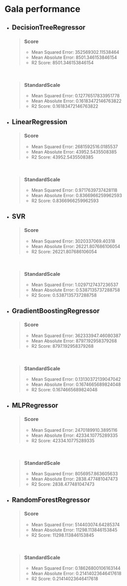# Gala performance
* ## DecisionTreeRegressor

    >### Score
    >* Mean Squared Error: 352569302.11538464
    >* Mean Absolute Error: 8501.346153846154
    >* R2 Score: 8501.346153846154

    <br>

    >### StandardScale
    >* Mean Squared Error: 0.12776517833951778
    >* Mean Absolute Error: 0.16183472146763822
    >* R2 Score: 0.16183472146763822

* ## LinearRegression
    >### Score
    >* Mean Squared Error: 2681592516.0185537
    >* Mean Absolute Error: 43952.5435508385
    >* R2 Score: 43952.5435508385

    <br>

    >### StandardScale
    >* Mean Squared Error: 0.9717639737428118
    >* Mean Absolute Error: 0.8366966259962593
    >* R2 Score: 0.8366966259962593

* ## SVR
    >### Score
    >* Mean Squared Error: 3020337069.40318
    >* Mean Absolute Error: 26221.807686106054
    >* R2 Score: 26221.807686106054
        
    <br>

    >### StandardScale
    >* Mean Squared Error: 1.0297127437236537
    >* Mean Absolute Error: 0.5387135737288758
    >* R2 Score: 0.5387135737288758

* ## GradientBoostingRegressor
    >### Score
    >* Mean Squared Error: 362333947.46080387
    >* Mean Absolute Error: 8797.192958379268
    >* R2 Score: 8797.192958379268

    <br>

    >### StandardScale
    >* Mean Squared Error: 0.13130372139047042
    >* Mean Absolute Error: 0.1674665689824048
    >* R2 Score: 0.1674665689824048

* ## MLPRegressor
    >### Score
    >* Mean Squared Error: 2470189910.3895116
    >* Mean Absolute Error: 42334.10775289335
    >* R2 Score: 42334.10775289335

    <br>

    >### StandardScale
    >* Mean Squared Error: 8056957.863605633
    >* Mean Absolute Error: 2838.477481047473
    >* R2 Score: 2838.477481047473

* ## RandomForestRegressor
    >### Score
    >* Mean Squared Error: 514403074.64285374
    >* Mean Absolute Error: 11298.113846153845
    >* R2 Score: 11298.113846153845

    <br>

    >### StandardScale
    >* Mean Squared Error: 0.18626800106163144
    >* Mean Absolute Error: 0.21414023646417618
    >* R2 Score: 0.21414023646417618